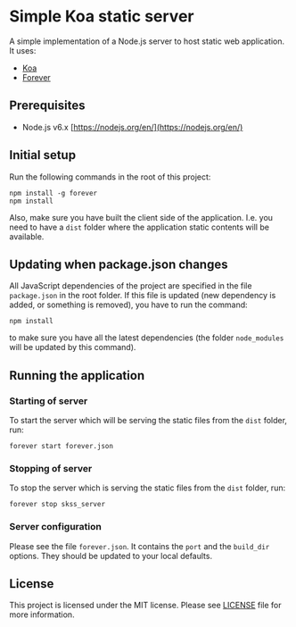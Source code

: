# Simple Koa static server

A simple implementation of a Node.js server to host static web application. It
uses:

- [Koa](https://github.com/koajs/koa)
- [Forever](https://github.com/foreverjs/forever)

## Prerequisites

- Node.js v6.x [https://nodejs.org/en/](https://nodejs.org/en/)

## Initial setup

Run the following commands in the root of this project:

```
npm install -g forever
npm install
```

Also, make sure you have built the client side of the application. I.e. you need
to have a `dist` folder where the application static contents will be available.

## Updating when package.json changes

All JavaScript dependencies of the project are specified in the file
`package.json` in the root folder. If this file is updated (new dependency is
added, or something is removed), you have to run the command:

```
npm install
```

to make sure you have all the latest dependencies (the folder `node_modules`
will be updated by this command).

## Running the application

### Starting of server

To start the server which will be serving the static files from the `dist`
folder, run:

```
forever start forever.json
```

### Stopping of server

To stop the server which is serving the static files from the `dist`
folder, run:

```
forever stop skss_server
```

### Server configuration

Please see the file `forever.json`. It contains the `port` and the `build_dir`
options. They should be updated to your local defaults.

## License

This project is licensed under the MIT license. Please see [LICENSE](LICENSE)
file for more information.
